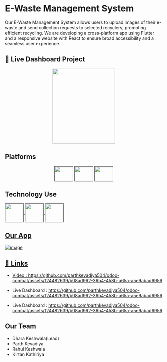 # E-Waste Management System

Our E-Waste Management System allows users to upload images of their e-waste and send collection requests to selected recyclers, promoting efficient recycling. We are developing a cross-platform app using Flutter and a responsive website with React to ensure broad accessibility and a seamless user experience.

## 🔗 Live Dashboard Project 

<p align="center"><img src="https://github.com/parthkevadiya504/odoo-combat/assets/124482639/6a466740-c391-480a-b035-d51d8ae415e0" width="200" height="240"></p>

## Platforms
<p align="center">
<a href="" target="blank"><img align="center" src="https://github.com/parthkevadiya504/odoo-combat/assets/124482639/52496391-5612-46bf-9108-6f24833bbc91" alt="" height="50" width="60" /></a>
<a href="" target="blank"><img align="center" src="https://github.com/parthkevadiya504/odoo-combat/assets/124482639/9f158aec-d26d-4dd3-9648-9a50f63f539f" height="50" width="60" /></a>
<a href="" target="blank"><img align="center" src="https://github.com/parthkevadiya504/odoo-combat/assets/124482639/c771dc6a-bf4a-455b-8595-8120a5b253b9" height="50" width="60" /></a>
</p>

## Technology Use
<a href="" target="blank"><img align="center" src="https://storage.googleapis.com/cms-storage-bucket/847ae81f5430402216fd.svg" alt="" height="60" width="60" />
<a href="" target="blank"><img align="center" src="https://upload.wikimedia.org/wikipedia/commons/a/a7/React-icon.svg" alt="" height="60" width="60" />
<a href="" target="blank"><img align="center" src="https://batisteo.gallerycdn.vsassets.io/extensions/batisteo/vscode-django/1.15.0/1703694028504/Microsoft.VisualStudio.Services.Icons.Default" alt="" height="60" width="60" />


## Our App 
![image](https://github.com/parthkevadiya504/odoo-combat/assets/124482639/037d17fe-3434-41b5-bfdb-6dedb566b6ae)





## 🔗 Links

- Video : https://github.com/parthkevadiya504/odoo-combat/assets/124482639/b08ad962-36b4-458b-a65a-a5e9abad6956

- Live Dashboard : https://github.com/parthkevadiya504/odoo-combat/assets/124482639/b08ad962-36b4-458b-a65a-a5e9abad6956

- Live Dashboard : https://github.com/parthkevadiya504/odoo-combat/assets/124482639/b08ad962-36b4-458b-a65a-a5e9abad6956



## Our Team


- Dhara Keshwala(Lead)
- Parth Kevadiya
- Rahul Keshwala
- Kirtan Kathiriya

